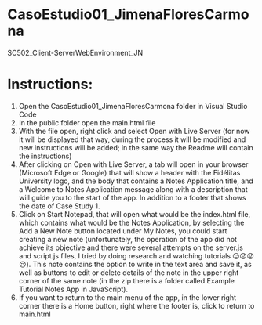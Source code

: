 # CasoEstudio01_JimenaFloresCarmona
SC502_Client-ServerWebEnvironment_JN

# Instructions:
1. Open the CasoEstudio01_JimenaFloresCarmona folder in Visual Studio Code
2. In the public folder open the main.html file
3. With the file open, right click and select Open with Live Server (for now it will be displayed that way, during the process it will be modified and new instructions will be added; in the same way the Readme will contain the instructions)
4. After clicking on Open with Live Server, a tab will open in your browser (Microsoft Edge or Google) that will show a header with the Fidélitas University logo, and the body that contains a Notes Application title, and a Welcome to Notes Application message along with a description that will guide you to the start of the app. In addition to a footer that shows the date of Case Study 1.
5. Click on Start Notepad, that will open what would be the index.html file, which contains what would be the Notes Application, by selecting the Add a New Note button located under My Notes, you could start creating a new note (unfortunately, the operation of the app did not achieve its objective and there were several attempts on the server.js and script.js files, I tried by doing research and watching tutorials 😔😞😟😢). This note contains the option to write in the text area and save it, as well as buttons to edit or delete details of the note in the upper right corner of the same note (in the zip there is a folder called Example Tutorial Notes App in JavaScript).
6. If you want to return to the main menu of the app, in the lower right corner there is a Home button, right where the footer is, click to return to main.html
